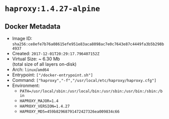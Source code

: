 # `haproxy:1.4.27-alpine`

## Docker Metadata

- Image ID: `sha256:ce8efe7b76a08615efe951e83aca8098ac7e0c7643e87c4449fa3b5b298b4937`
- Created: `2017-12-01T20:29:17.796407152Z`
- Virtual Size: ~ 6.30 Mb  
  (total size of all layers on-disk)
- Arch: `linux`/`amd64`
- Entrypoint: `["/docker-entrypoint.sh"]`
- Command: `["haproxy","-f","/usr/local/etc/haproxy/haproxy.cfg"]`
- Environment:
  - `PATH=/usr/local/sbin:/usr/local/bin:/usr/sbin:/usr/bin:/sbin:/bin`
  - `HAPROXY_MAJOR=1.4`
  - `HAPROXY_VERSION=1.4.27`
  - `HAPROXY_MD5=459b82968791472427326ea009834c66`
